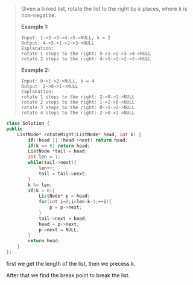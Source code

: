 > Given a linked list, rotate the list to the right by *k* places, where *k* is non-negative.
>
> **Example 1:**
>
> ```
> Input: 1->2->3->4->5->NULL, k = 2
> Output: 4->5->1->2->3->NULL
> Explanation:
> rotate 1 steps to the right: 5->1->2->3->4->NULL
> rotate 2 steps to the right: 4->5->1->2->3->NULL
> ```
>
> **Example 2:**
>
> ```
> Input: 0->1->2->NULL, k = 4
> Output: 2->0->1->NULL
> Explanation:
> rotate 1 steps to the right: 2->0->1->NULL
> rotate 2 steps to the right: 1->2->0->NULL
> rotate 3 steps to the right: 0->1->2->NULL
> rotate 4 steps to the right: 2->0->1->NULL
> ```

```cpp
class Solution {
public:
    ListNode* rotateRight(ListNode* head, int k) {
        if(!head || !head->next) return head;
        if(k == 0) return head;
        ListNode *tail = head;
        int len = 1;
        while(tail->next){
            len++;
            tail = tail->next;
        }
        k %= len;
        if(k > 0){
            ListNode* p = head;
            for(int i=0;i<len-k-1;++i){
                p = p->next;
            }
            tail->next = head;
            head = p->next;
            p->next = NULL;
        }
        return head;
    }
};
```

first we get the length of the list, then we precess k.

After that we find the break point to break the list.